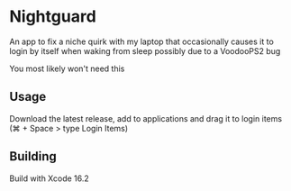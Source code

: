 # Nightguard
An app to fix a niche quirk with my laptop that occasionally causes it to login by itself when waking from sleep possibly due to a VoodooPS2 bug

You most likely won't need this

## Usage
Download the latest release, add to applications and drag it to login items (⌘ + Space > type Login Items)

## Building
Build with Xcode 16.2
